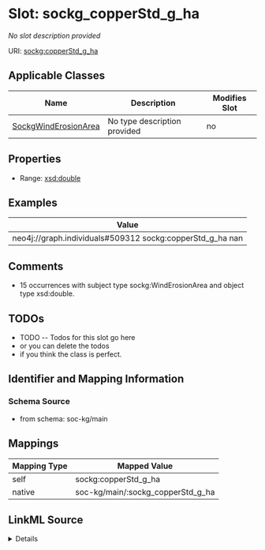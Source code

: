 

# Slot: sockg_copperStd_g_ha


_No slot description provided_





URI: [sockg:copperStd_g_ha](http://www.semanticweb.org/sockg/ontologies/2024/0/soil-carbon-ontology/copperStd_g_ha)



<!-- no inheritance hierarchy -->





## Applicable Classes

| Name | Description | Modifies Slot |
| --- | --- | --- |
| [SockgWindErosionArea](../classes/SockgWindErosionArea.md) | No type description provided |  no  |







## Properties

* Range: [xsd:double](http://www.w3.org/2001/XMLSchema#double)






## Examples

| Value |
| --- |
| neo4j://graph.individuals#509312 sockg:copperStd_g_ha nan |

## Comments

* 15 occurrences with subject type sockg:WindErosionArea and object type xsd:double.

## TODOs

* TODO -- Todos for this slot go here
* or you can delete the todos
* if you think the class is perfect.

## Identifier and Mapping Information







### Schema Source


* from schema: soc-kg/main




## Mappings

| Mapping Type | Mapped Value |
| ---  | ---  |
| self | sockg:copperStd_g_ha |
| native | soc-kg/main/:sockg_copperStd_g_ha |




## LinkML Source

<details>
```yaml
name: sockg_copperStd_g_ha
description: No slot description provided
todos:
- TODO -- Todos for this slot go here
- or you can delete the todos
- if you think the class is perfect.
comments:
- 15 occurrences with subject type sockg:WindErosionArea and object type xsd:double.
examples:
- value: neo4j://graph.individuals#509312 sockg:copperStd_g_ha nan
from_schema: soc-kg/main
rank: 1000
slot_uri: sockg:copperStd_g_ha
alias: sockg_copperStd_g_ha
domain_of:
- sockg_WindErosionArea
range: double

```
</details>